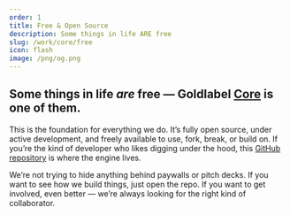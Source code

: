 ```yaml
---
order: 1
title: Free & Open Source
description: Some things in life ARE free
slug: /work/core/free
icon: flash
image: /png/og.png
---
```


## Some things in life _are_ free — Goldlabel [Core](/free/core) is one of them.

This is the foundation for everything we do. It’s fully open source, under active development, and freely available to use, fork, break, or build on. If you’re the kind of developer who likes digging under the hood, this [GitHub repository](https://github.com/javascript-pro/core) is where the engine lives.

We’re not trying to hide anything behind paywalls or pitch decks. If you want to see how we build things, just open the repo. If you want to get involved, even better — we’re always looking for the right kind of collaborator.
